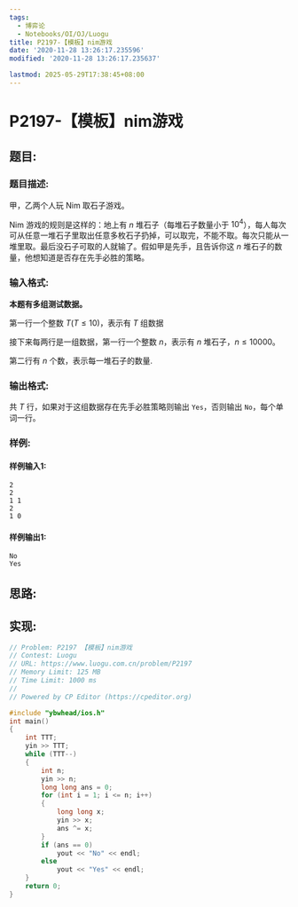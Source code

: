 ```yaml
---
tags: 
  - 博弈论
  - Notebooks/OI/OJ/Luogu
title: P2197-【模板】nim游戏
date: '2020-11-28 13:26:17.235596'
modified: '2020-11-28 13:26:17.235637'

lastmod: 2025-05-29T17:38:45+08:00
---
```

# P2197-【模板】nim游戏
## 题目:
### 题目描述:
甲，乙两个人玩 Nim 取石子游戏。

Nim 游戏的规则是这样的：地上有 $n$ 堆石子（每堆石子数量小于 $10^4$），每人每次可从任意一堆石子里取出任意多枚石子扔掉，可以取完，不能不取。每次只能从一堆里取。最后没石子可取的人就输了。假如甲是先手，且告诉你这 $n$ 堆石子的数量，他想知道是否存在先手必胜的策略。

### 输入格式:
**本题有多组测试数据。**

第一行一个整数 $T(T\le10)$，表示有 $T$ 组数据

接下来每两行是一组数据，第一行一个整数 $n$，表示有 $n$ 堆石子，$n\le10000$。

第二行有 $n$ 个数，表示每一堆石子的数量.
### 输出格式:
共 $T$ 行，如果对于这组数据存在先手必胜策略则输出 `Yes`，否则输出 `No`，每个单词一行。
### 样例:
#### 样例输入1:
```
2
2
1 1
2
1 0
```
#### 样例输出1:
```
No
Yes
```
## 思路:

## 实现:
```cpp
// Problem: P2197 【模板】nim游戏
// Contest: Luogu
// URL: https://www.luogu.com.cn/problem/P2197
// Memory Limit: 125 MB
// Time Limit: 1000 ms
//
// Powered by CP Editor (https://cpeditor.org)

#include "ybwhead/ios.h"
int main()
{
    int TTT;
    yin >> TTT;
    while (TTT--)
    {
        int n;
        yin >> n;
        long long ans = 0;
        for (int i = 1; i <= n; i++)
        {
            long long x;
            yin >> x;
            ans ^= x;
        }
        if (ans == 0)
            yout << "No" << endl;
        else
            yout << "Yes" << endl;
    }
    return 0;
}
```
